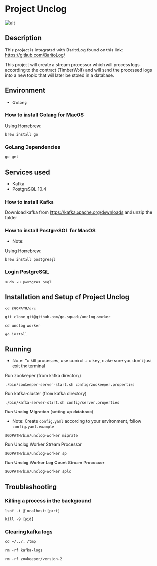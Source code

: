 # Project Unclog
![alt](https://travis-ci.org/go-squads/unclog-worker.svg?branch=master)

## Description
This project is integrated with BaritoLog found on this link: https://github.com/BaritoLog/

This project will create a stream processor which will process logs according to the contract (TimberWolf) and will send the processed logs into a new topic that will later be stored in a database. 


## Environment
- Golang

### How to install Golang for MacOS
Using Homebrew:
```
brew install go
```
### GoLang Dependencies
```
go get
```

## Services used
- Kafka
- PostgreSQL 10.4
### How to install Kafka
Download kafka from https://kafka.apache.org/downloads and unzip the folder

### How to install PostgreSQL for MacOS
- Note: 


Using Homebrew:
```
brew install postgresql
```

### Login PostgreSQL
```
sudo -u postgres psql
```


## Installation and Setup of Project Unclog
```
cd $GOPATH/src
```
```
git clone git@github.com/go-squads/unclog-worker
```
```
cd unclog-worker
```
```
go install
```

## Running
- Note: To kill processes, use control + c key, make sure you don't just exit the terminal


Run zookeeper (from kafka directory)
```
./bin/zookeeper-server-start.sh config/zookeeper.properties
```
Run kafka-cluster (from kafka directory)
```
./bin/kafka-server-start.sh config/server.properties
```
Run Unclog Migration (setting up database)
* Note: Create ```config.yaml``` according to your environment, follow ```config.yaml.example```
```
$GOPATH/bin/unclog-worker migrate
```
Run Unclog Worker Stream Processor
```
$GOPATH/bin/unclog-worker sp
```
Run Unclog Worker Log Count Stream Processor
```
$GOPATH/bin/unclog-worker splc
```
## Troubleshooting

### Killing a process in the background
```
lsof -i @localhost:[port]
```
```
kill -9 [pid]
```
### Clearing kafka logs
```
cd ~/../../tmp
```
```
rm -rf kafka-logs
```
```
rm -rf zookeeper/version-2
```
